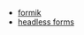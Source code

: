 - [formik](https://formik.org/)
- [headless forms](https://app.headlessforms.cloud/teams/bro-niftys-team)

